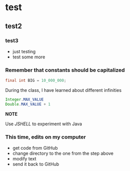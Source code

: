# test
## test2
### test3
* just testing
* test some more

### Remember that constants should be capitalized
```java
final int BIG = 10_000_000;
```

During the class, I have learned about different infinities
```java
Integer.MAX_VALUE
Double.MAX_VALUE + 1
```
**NOTE**

Use *JSHELL* to experiment with Java

### This time, edits on my computer
* get code from GitHub
* change directory to the one from the step above
* modify text
* send it back to GitHub
